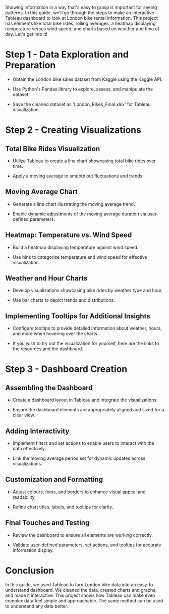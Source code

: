 Showing information in a way that's easy to grasp is important for seeing patterns. In this guide, we'll go through the steps to make an interactive Tableau dashboard to look at London bike rental information. This project has elements like total bike rides, rolling averages, a heatmap displaying temperature versus wind speed, and charts based on weather and time of day. Let's get into it!

# Step 1 - Data Exploration and Preparation

- Obtain the London bike sales dataset from Kaggle using the Kaggle API.

- Use Python's Pandas library to explore, assess, and manipulate the dataset.

- Save the cleaned dataset as 'London_Bikes_Final.xlsx' for Tableau visualization.

# Step 2 - Creating Visualizations

## Total Bike Rides Visualization

- Utilize Tableau to create a line chart showcasing total bike rides over time.

- Apply a moving average to smooth out fluctuations and trends.

## Moving Average Chart

- Generate a line chart illustrating the moving average trend.

- Enable dynamic adjustments of the moving average duration via user-defined parameters.

## Heatmap: Temperature vs. Wind Speed

- Build a heatmap displaying temperature against wind speed.

- Use bins to categorize temperature and wind speed for effective visualization.

## Weather and Hour Charts

- Develop visualizations showcasing bike rides by weather type and hour.

- Use bar charts to depict trends and distributions.

## Implementing Tooltips for Additional Insights

- Configure tooltips to provide detailed information about weather, hours, and more when hovering over the charts.

- If you wish to try out the visualization for yourself, here are the links to the resources and the dashboard. 

# Step 3 - Dashboard Creation

## Assembling the Dashboard

- Create a dashboard layout in Tableau and integrate the visualizations.

- Ensure the dashboard elements are appropriately aligned and sized for a clear view.

## Adding Interactivity

- Implement filters and set actions to enable users to interact with the data effectively.

- Link the moving average period set for dynamic updates across visualizations.

## Customization and Formatting

- Adjust colours, fonts, and borders to enhance visual appeal and readability.

- Refine chart titles, labels, and tooltips for clarity.

## Final Touches and Testing

- Review the dashboard to ensure all elements are working correctly.

- Validate user-defined parameters, set actions, and tooltips for accurate information display.

# Conclusion

In this guide, we used Tableau to turn London bike data into an easy-to-understand dashboard. We cleaned the data, created charts and graphs, and made it interactive. This project shows how Tableau can make even complex data feel simple and approachable. The same method can be used to understand any data better.
